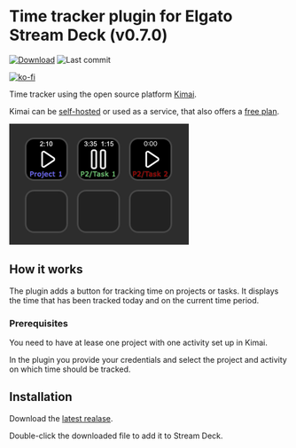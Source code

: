 # Time tracker plugin for Elgato Stream Deck (v0.7.0)

[![Download](https://img.shields.io/badge/Download-green?style=for-the-badge)](https://github.com/b263/stream-deck-time-tracker/releases/latest/download/dev.b263.time-tracker.streamDeckPlugin)
![Last commit](https://img.shields.io/github/last-commit/b263/stream-deck-time-tracker/main?style=for-the-badge)

[![ko-fi](https://ko-fi.com/img/githubbutton_sm.svg)](https://ko-fi.com/M4M3SNODI)

Time tracker using the open source platform [Kimai](https://www.kimai.org/).

Kimai can be [self-hosted](https://www.kimai.org/documentation/chapter-on-premise.html) or used as a service, that also offers a [free plan](https://www.kimai.cloud/start-trial).

![Preview](assets/preview.png)

## How it works

The plugin adds a button for tracking time on projects or tasks. It displays the time that has been tracked today and on the current time period.

### Prerequisites

You need to have at lease one project with one activity set up in Kimai.

In the plugin you provide your credentials and select the project and activity on which time should be tracked.

## Installation

Download the [latest realase](https://github.com/b263/stream-deck-time-tracker/releases/latest/download/dev.b263.time-tracker.streamDeckPlugin).

Double-click the downloaded file to add it to Stream Deck.
